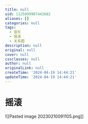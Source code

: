 ```yaml
---
title: null
uid: 1125899907442682
aliases: []
categories: null
tags:
  - 音乐
  - 摇滚
  - 关系图
description: null
original: null
cover: null
cssclasses: null
author: null
originalLink: null
createTime: '2024-04-19 14:44:21'
updateTime: '2024-04-19 14:44:21'
---
```


# 摇滚

![[Pasted image 20230210091105.png]]
